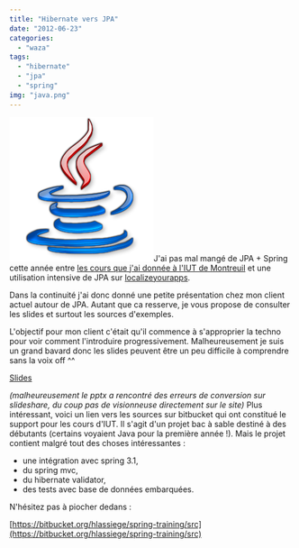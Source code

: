 ```yaml
---
title: "Hibernate vers JPA"
date: "2012-06-23"
categories: 
  - "waza"
tags: 
  - "hibernate"
  - "jpa"
  - "spring"
img: "java.png"
---
```


[![](/images/java.png "java")](http://eventuallycoding.com/wp-content/uploads/2012/06/java.png)J'ai pas mal mangé de JPA + Spring cette année entre [les cours que j'ai donnée à l'IUT de Montreuil](http://hakanai.free.fr/index.php/p-r-o-f-s/ "P.R.O.F.S") et une utilisation intensive de JPA sur [localizeyourapps](http://www.localizeyourapps.com "Localizeyourapps.com").

Dans la continuité j'ai donc donné une petite présentation chez mon client actuel autour de JPA. Autant que ca resserve, je vous propose de consulter les slides et surtout les sources d'exemples.

L'objectif pour mon client c'était qu'il commence à s'approprier la techno pour voir comment l'introduire progressivement. Malheureusement je suis un grand bavard donc les slides peuvent être un peu difficile à comprendre sans la voix off ^^

[Slides](http://hakanai.free.fr/wp-content/uploads/2012/06/JPA.pptx "Slides")

_(malheureusement le pptx a rencontré des erreurs de conversion sur slideshare, du coup pas de visionneuse directement sur le site)_ Plus intéressant, voici un lien vers les sources sur bitbucket qui ont constitué le support pour les cours d'IUT. Il s'agit d'un projet bac à sable destiné à des débutants (certains voyaient Java pour la première année !). Mais le projet contient malgré tout des choses intéressantes :

- une intégration avec spring 3.1,
- du spring mvc,
- du hibernate validator,
- des tests avec base de données embarquées.

N'hésitez pas à piocher dedans :

[https://bitbucket.org/hlassiege/spring-training/src](https://bitbucket.org/hlassiege/spring-training/src)
